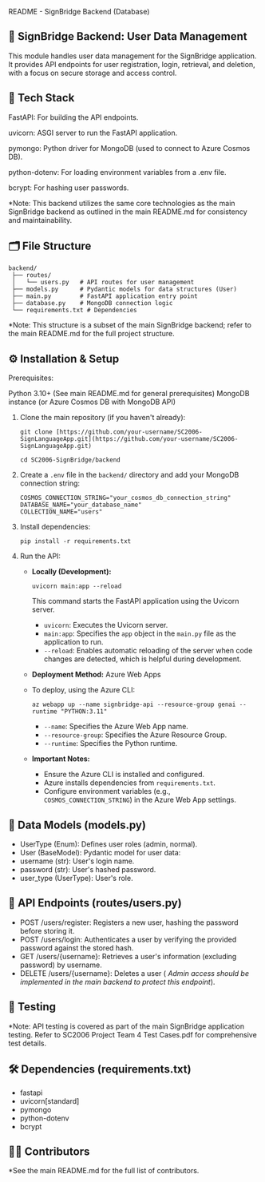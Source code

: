 README - SignBridge Backend (Database)

## 📌 SignBridge Backend: User Data Management
This module handles user data management for the SignBridge application. It provides API endpoints for user registration, login, retrieval, and deletion, with a focus on secure storage and access control.

## 🧱 Tech Stack
FastAPI: For building the API endpoints.

uvicorn: ASGI server to run the FastAPI application.

pymongo: Python driver for MongoDB (used to connect to Azure Cosmos DB).

python-dotenv: For loading environment variables from a .env file.

bcrypt: For hashing user passwords.

*Note:  This backend utilizes the same core technologies as the main SignBridge backend as outlined in the main README.md for consistency and maintainability.

## 🗂️ File Structure
```
backend/
 ├── routes/
 │   └── users.py   # API routes for user management
 ├── models.py      # Pydantic models for data structures (User)
 ├── main.py        # FastAPI application entry point
 ├── database.py    # MongoDB connection logic
 └── requirements.txt # Dependencies
```
*Note: This structure is a subset of the main SignBridge backend; refer to the main README.md for the full project structure.

## ⚙️ Installation & Setup

Prerequisites:

Python 3.10+ (See main README.md for general prerequisites)
MongoDB instance (or Azure Cosmos DB with MongoDB API)

1.  Clone the main repository (if you haven't already):

    ```
    git clone [https://github.com/your-username/SC2006-SignLanguageApp.git](https://github.com/your-username/SC2006-SignLanguageApp.git)

    cd SC2006-SignBridge/backend
    ```

2.  Create a `.env` file in the `backend/` directory and add your MongoDB connection string:

    ```
    COSMOS_CONNECTION_STRING="your_cosmos_db_connection_string"
    DATABASE_NAME="your_database_name"
    COLLECTION_NAME="users"

    ```

3.  Install dependencies:

    ```
    pip install -r requirements.txt
    ```

4.  Run the API:

    * **Locally (Development):**

        ```
        uvicorn main:app --reload
        ```

        This command starts the FastAPI application using the Uvicorn server.
        * `uvicorn`:  Executes the Uvicorn server.
        * `main:app`:  Specifies the `app` object in the `main.py` file as the application to run.
        * `--reload`:  Enables automatic reloading of the server when code changes are detected, which is helpful during development.

    * **Deployment Method:** Azure Web Apps
    * To deploy, using the Azure CLI:

        ```
        az webapp up --name signbridge-api --resource-group genai --runtime "PYTHON:3.11"
        ```

        * `--name`: Specifies the Azure Web App name.
        * `--resource-group`: Specifies the Azure Resource Group.
        * `--runtime`: Specifies the Python runtime.
    * **Important Notes:**
        * Ensure the Azure CLI is installed and configured.
        * Azure installs dependencies from `requirements.txt`.
        * Configure environment variables (e.g., `COSMOS_CONNECTION_STRING`) in the Azure Web App settings.

## 💾 Data Models (models.py)
* UserType (Enum): Defines user roles (admin, normal).
* User (BaseModel): Pydantic model for user data:
* username (str): User's login name.
* password (str): User's hashed password.
* user_type (UserType): User's role.

## 🚀 API Endpoints (routes/users.py)
* POST /users/register: Registers a new user, hashing the password before storing it.
* POST /users/login: Authenticates a user by verifying the provided password against the stored hash.
* GET /users/{username}: Retrieves a user's information (excluding password) by username.
* DELETE /users/{username}: Deletes a user ( *Admin access should be implemented in the main backend to protect this endpoint*).

## 🧪 Testing
*Note:  API testing is covered as part of the main SignBridge application testing. Refer to SC2006 Project Team 4 Test Cases.pdf for comprehensive test details.

## 🛠️ Dependencies (requirements.txt)
* fastapi
* uvicorn[standard]
* pymongo
* python-dotenv
* bcrypt

## 👨‍💻 Contributors
*See the main README.md for the full list of contributors.